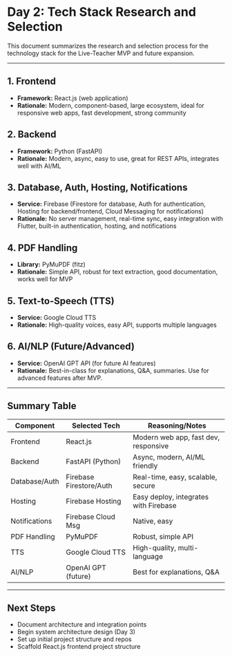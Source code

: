 # Day 2: Tech Stack Research and Selection

This document summarizes the research and selection process for the technology stack for the Live-Teacher MVP and future expansion.

---

## 1. Frontend
- **Framework:** React.js (web application)
- **Rationale:** Modern, component-based, large ecosystem, ideal for responsive web apps, fast development, strong community

## 2. Backend
- **Framework:** Python (FastAPI)
- **Rationale:** Modern, async, easy to use, great for REST APIs, integrates well with AI/ML

## 3. Database, Auth, Hosting, Notifications
- **Service:** Firebase (Firestore for database, Auth for authentication, Hosting for backend/frontend, Cloud Messaging for notifications)
- **Rationale:** No server management, real-time sync, easy integration with Flutter, built-in authentication, hosting, and notifications

## 4. PDF Handling
- **Library:** PyMuPDF (fitz)
- **Rationale:** Simple API, robust for text extraction, good documentation, works well for MVP

## 5. Text-to-Speech (TTS)
- **Service:** Google Cloud TTS
- **Rationale:** High-quality voices, easy API, supports multiple languages

## 6. AI/NLP (Future/Advanced)
- **Service:** OpenAI GPT API (for future AI features)
- **Rationale:** Best-in-class for explanations, Q&A, summaries. Use for advanced features after MVP.



---

## Summary Table
| Component         | Selected Tech           | Reasoning/Notes                       |
|-------------------|------------------------|---------------------------------------|
| Frontend          | React.js                | Modern web app, fast dev, responsive  |
| Backend           | FastAPI (Python)       | Async, modern, AI/ML friendly         |
| Database/Auth     | Firebase Firestore/Auth| Real-time, easy, scalable, secure     |
| Hosting           | Firebase Hosting       | Easy deploy, integrates with Firebase |
| Notifications     | Firebase Cloud Msg     | Native, easy                          |
| PDF Handling      | PyMuPDF                | Robust, simple API                    |
| TTS               | Google Cloud TTS       | High-quality, multi-language          |
| AI/NLP            | OpenAI GPT (future)    | Best for explanations, Q&A            |

---

## Next Steps
- Document architecture and integration points
- Begin system architecture design (Day 3)
- Set up initial project structure and repos
- Scaffold React.js frontend project structure
